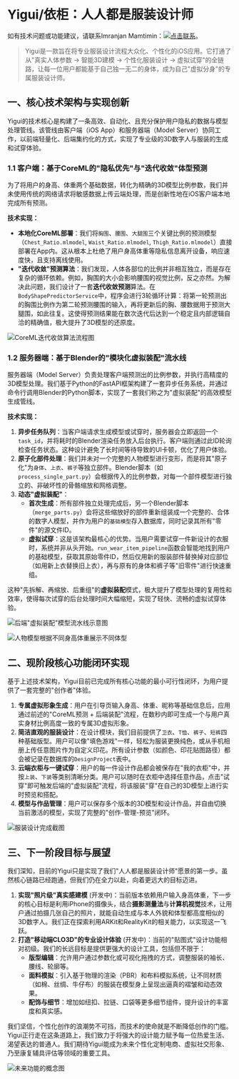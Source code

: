 # Yigui/依柜：人人都是服装设计师

如有技术问题或功能建议，请联系Imranjan Mamtimin：[![点击联系](https://img.shields.io/badge/点击联系-8A2BE2)](https://www.imranjan.cn/about)。

> Yigui是一款旨在将专业服装设计流程大众化、个性化的iOS应用。它打通了从"真实人体参数 → 智能3D建模 → 个性化服装设计 → 虚拟试穿"的全链路，让每一位用户都能基于自己独一无二的身体，成为自己"虚拟分身"的专属服装设计师。

## 一、核心技术架构与实现创新

Yigui的技术核心是构建了一条高效、自动化、且充分保护用户隐私的数据与模型处理管线。该管线由客户端（iOS App）和服务器端（Model Server）协同工作，以前端轻量化、后端集约化的方式，实现了专业级的3D数字人与服装的生成和试穿体验。

### 1.1 客户端：基于CoreML的"隐私优先"与"迭代收敛"体型预测

为了将用户的身高、体重两个基础数据，转化为精确的3D模型比例参数，我们并未使用传统的网络请求将敏感数据上传云端处理，而是创新性地在iOS客户端本地完成所有预测。

**技术实现：**
- **本地化CoreML部署**：我们将`胸围`、`腰围`、`大腿围`三个关键比例的预测模型（`Chest_Ratio.mlmodel`, `Waist_Ratio.mlmodel`, `Thigh_Ratio.mlmodel`）直接部署在App内。这从根本上杜绝了用户身高体重等隐私信息离开设备，响应速度快，且支持离线使用。
- **"迭代收敛"预测算法**：我们发现，人体各部位的比例并非相互独立，而是存在复杂的循环依赖。例如，胸围的大小会影响腰围的视觉比例，反之亦然。为解决此问题，我们设计了一套**迭代收敛预测**算法。在`BodyShapePredictorService`中，程序会进行3轮循环计算：将第一轮预测出的胸围比例作为第二轮预测腰围的输入，再将更新后的胸、腰数据用于预测大腿围，如此往复。这使得预测结果能在数次迭代后达到一个稳定且内部逻辑自洽的精确值，极大提升了3D模型的还原度。

![CoreML迭代收敛算法流程图](.github/assets/CoreML迭代收敛算法流程图.png)

### 1.2 服务器端：基于Blender的"模块化虚拟装配"流水线

服务器端（Model Server）负责处理客户端预测出的比例参数，并执行高精度的3D模型处理。我们基于Python的FastAPI框架构建了一套异步任务系统，并通过命令行调用Blender的Python脚本，实现了一套我们称之为"虚拟装配"的高效模型生成管线。

**技术实现：**
1.  **异步任务队列**：当客户端请求生成模型或试穿时，服务器会立即返回一个`task_id`，并将耗时的Blender渲染任务放入后台执行。客户端则通过此ID轮询检查任务状态。这种设计避免了长时间等待导致的UI卡顿，优化了用户体验。
2.  **原子化部件处理**：我们并未对一个完整的人物模型进行变形，而是将其"原子化"为`身体`、`上衣`、`裤子`等独立部件。Blender脚本（如`process_single_part.py`）会根据传入的比例参数，对每一个部件模型进行独立的、非破坏性的骨骼缩放和网格调整。
3.  **动态"虚拟装配"**：
    - **首次生成**：所有部件独立处理完成后，另一个Blender脚本（`merge_parts.py`）会将这些缩放好的部件重新组装成一个完整的、合体的数字人模型，并作为用户的`基础模型`存入数据库，同时记录其所有"零件"的源文件ID。
    - **虚拟试穿**：这是该架构最核心的优势。当用户需要试穿一件新设计的衣服时，系统并非从头开始。`run_wear_item_pipeline`函数会智能地找到用户的基础模型，获取其原始零件ID，然后仅用新的服装部件替换掉对应部位（如用新上衣替换旧上衣），再与原有的身体和裤子等"旧零件"进行快速重组。

这种"先拆解、再缩放、后重组"的**虚拟装配**模式，极大提升了模型处理的复用性和效率，使得每次试穿的后台处理时间大幅缩短，实现了轻快、流畅的虚拟试穿体验。

![后端"虚拟装配"模型流水线示意图](.github/assets/后端虚拟装配模型流水线示意图.png)

![人物模型根据不同身高体重展示不同体型](.github/assets/人物模型根据不同身高体重展示不同体型.png)

## 二、现阶段核心功能闭环实现

基于上述技术架构，Yigui目前已完成所有核心功能的最小可行性闭环，为用户提供了一套完整的"创作者"体验。

1.  **专属虚拟形象生成**：用户在引导页输入身高、体重、昵称等基础信息后，应用通过前述的"CoreML预测 + 后端装配"流程，在数秒内即可生成一个与用户真实身材比例高度一致的专属3D虚拟形象。
2.  **简洁直观的服装设计**：在设计模块，我们目前提供了`卫衣`、`T恤`、`裤子`、`短裤`四种基础版型。用户可以像"填色游戏"一样，轻松为服装更换纯色，或从手机相册上传任意图片作为自定义印花。所有设计参数（如颜色、印花贴图路径）都会被记录在数据库的`DesignProject`表中。
3.  **云端衣柜与一键试穿**：用户的每一件设计作品都会被保存在"我的衣柜"中，并按`上装`、`下装`等类别清晰分类。用户可以随时在衣柜中选择任意作品，点击"试穿"即可触发后端的"虚拟装配"流程，将该服装"穿"在自己的3D模型上进行实时预览和搭配。
4.  **模型与作品管理**：用户可以保存多个版本的3D模型和设计作品，并自由切换当前激活的模型，实现了完整的"创作-管理-预览"闭环。

![服装设计完成截图](.github/assets/服装设计完成截图.png)

## 三、下一阶段目标与展望

我们深知，目前的Yigui只是实现了我们"人人都是服装设计师"愿景的第一步。虽然核心链路已经跑通，但我们仍在全力以赴，向着更远大的目标迈进。

1.  **实现"照片级"真实感建模** (开发中)：当前版本依赖用户输入身高体重，下一步的核心目标是利用iPhone的摄像头，结合**摄影测量法**与**计算机视觉**技术，让用户通过拍摄几张自己的照片，就能自动生成与本人外貌和体型都高度相似的3D数字人。我们正在探索利用ARKit和RealityKit的相关能力，以实现这一飞跃。
2.  **打造"移动端CLO3D"的专业设计体验** (开发中)：当前的"贴图式"设计功能相对初级。我们的长远目标是提供更强大的设计工具，包括但不限于：
    - **版型编辑**：允许用户通过参数化或可视化拖拽的方式，调整服装的袖长、腰线、轮廓等。
    - **面料模拟**：引入基于物理的渲染（PBR）和布料模拟系统，让不同材质（如棉、丝绸、牛仔布）的服装在模型身上呈现出逼真的褶皱和动态效果。
    - **配饰与细节**：增加如纽扣、拉链、口袋等更多细节组件，提升设计的丰富度和真实感。

我们坚信，个性化创作的浪潮势不可挡，而技术的使命就是不断降低创作的门槛。Yigui正行走在这条道路上，我们致力于将强大的设计能力赋予每一位热爱生活、渴望表达的普通人。我们期待Yigui能成为未来个性化定制电商、虚拟社交形象、乃至康复辅具评估等领域的重要工具。

![未来功能的概念图](.github/assets/未来功能的概念图.png)
